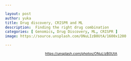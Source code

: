 ```yaml
---

layout: post
author: yuka
title: Drug discovery, CRISPR and ML
description:  Finding the right drug combination
categories: [ Genomics, Drug Discovery, ML, CRISPR ]
image: https://source.unsplash.com/ONuLIzB0UtA/1600x1200

---
```


<small><div align="center">https://unsplash.com/photos/ONuLIzB0UtA</div></small>
